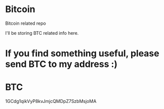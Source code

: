 # Bitcoin
Bitcoin related repo

I'll be storing BTC related info here.

# If you find something useful, please send BTC to my address  :)

# BTC

1GCdg1qikVyP8kvJmjcQMDpZ7SzbMsjoMA
